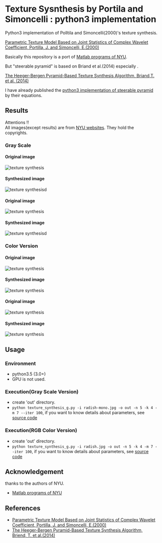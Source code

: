 # Texture Sysnthesis by Portila and Simoncelli : python3 implementation

Python3 implementation of Polltila and Simoncelli(2000)'s texture synthesis.  
  
[Parametric Texture Model Based on Joint Statistics of Complex Wavelet Coefficient, Portilla, J. and Simoncelli, E.(2000) ](http://www.cns.nyu.edu/pub/lcv/portilla99.pdf)  
  
  
Basically this repository is a port of [Matlab programs of NYU](https://github.com/LabForComputationalVision/textureSynth).

But "steerable pyramid" is based on Briand et al.(2014) especially .  

[The Heeger-Bergen Pyramid-Based Texture Synthesis Algorithm, Briand,T. et al. (2014)](http://www.ipol.im/pub/art/2014/79/)
  
  
I have already published the [python3 implementation of steerable pyramid](https://github.com/TetsuyaOdaka/SteerablePyramid/) by their equations.


## Results
Attentions !!  
All images(except results) are from [NYU websites](http://www.cns.nyu.edu/~lcv/texture/). They hold the copyrights.


### Gray Scale
#### Original image
<img src="https://github.com/TetsuyaOdaka/texture-synthesis-portilla-simoncelli/blob/master/samples/bark.jpg" alt="texture synthesis">  

#### Synthesized image
<img src="https://github.com/TetsuyaOdaka/texture-synthesis-portilla-simoncelli/blob/master/samples/bark-out.png" alt="texture synthesisd">  

#### Original image
<img src="https://github.com/TetsuyaOdaka/texture-synthesis-portilla-simoncelli/blob/master/samples/jrotpluses.jpg" alt="texture synthesis">  

#### Synthesized image
<img src="https://github.com/TetsuyaOdaka/texture-synthesis-portilla-simoncelli/blob/master/samples/jrotpluses-out.png" alt="texture synthesisd">  


### Color Version
#### Original image
<img src="https://github.com/TetsuyaOdaka/texture-synthesis-portilla-simoncelli/blob/master/samples/radish.jpg" alt="texture synthesis">  

#### Synthesized image
<img src="https://github.com/TetsuyaOdaka/texture-synthesis-portilla-simoncelli/blob/master/samples/radish-out.png" alt="texture synthesis">  


#### Original image
<img src="https://github.com/TetsuyaOdaka/texture-synthesis-portilla-simoncelli/blob/master/samples/pebbles.jpg" alt="texture synthesis">  

#### Synthesized image
<img src="https://github.com/TetsuyaOdaka/texture-synthesis-portilla-simoncelli/blob/master/samples/pebbles-out.png" alt="texture synthesis">  


## Usage 
### Environment
- python3.5 (3.0+)
- GPU is not used.

### Execution(Gray Scale Version)
- create 'out' directory. 
- `python texture_synthesis_g.py -i radish-mono.jpg -o out -n 5 -k 4 -m 7 --iter 100`,  if you want to know details about parameters, see [source code](https://github.com/TetsuyaOdaka/texture-synthesis-portilla-simoncelli/blob/master/texture_analysis_g.py)  


### Execution(RGB Color Version)
- create 'out' directory. 
- `python texture_synthesis_g.py -i radish.jpg -o out -n 5 -k 4 -m 7 --iter 100`,  if you want to know details about parameters, see [source code](https://github.com/TetsuyaOdaka/texture-synthesis-portilla-simoncelli/blob/master/texture_analysis.py)  


## Acknowledgement
thanks to the authors of NYU.
- [Matlab programs of NYU](https://github.com/LabForComputationalVision/textureSynth)


## References
- [Parametric Texture Model Based on Joint Statistics of Complex Wavelet Coefficient, Portilla, J. and Simoncelli, E.(2000)](http://www.cns.nyu.edu/pub/lcv/portilla99.pdf)
- [The Heeger-Bergen Pyramid-Based Texture Synthesis Algorithm, Briend, T. et al.(2014)](http://www.ipol.im/pub/art/2014/79/)



